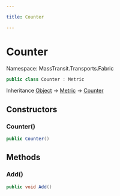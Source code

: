 ```yaml
---

title: Counter

---
```


# Counter

Namespace: MassTransit.Transports.Fabric

```csharp
public class Counter : Metric
```

Inheritance [Object](https://learn.microsoft.com/en-us/dotnet/api/system.object) → [Metric](../masstransit-transports-fabric/metric) → [Counter](../masstransit-transports-fabric/counter)

## Constructors

### **Counter()**

```csharp
public Counter()
```

## Methods

### **Add()**

```csharp
public void Add()
```
